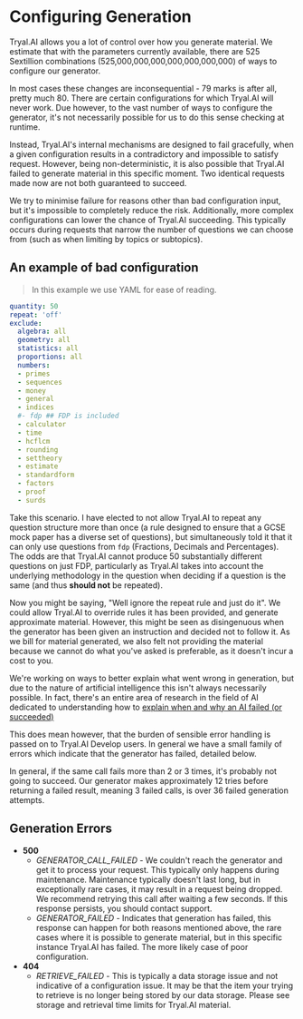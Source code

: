 # Configuring Generation

Tryal.AI allows you a lot of control over how you generate material. We estimate that with the parameters currently available, there are 525 Sextillion combinations (525,000,000,000,000,000,000,000) of ways to configure our generator. 

In most cases these changes are inconsequential - 79 marks is after all, pretty much 80. There are certain configurations for which Tryal.AI will never work. Due however, to the vast number of ways to configure the generator, it's not necessarily possible for us to do this sense checking at runtime. 

Instead, Tryal.AI's internal mechanisms are designed to fail gracefully, when a given configuration results in a contradictory and impossible to satisfy request. However, being non-deterministic, it is also possible that Tryal.AI failed to generate material in this specific moment. Two identical requests made now are not both guaranteed to succeed.

We try to minimise failure for reasons other than bad configuration input, but it's impossible to completely reduce the risk. Additionally, more complex configurations can lower the chance of Tryal.AI succeeding. This typically occurs during requests that narrow the number of questions we can choose from (such as when limiting by topics or subtopics). 

## An example of bad configuration

> In this example we use YAML for ease of reading.

```yaml
quantity: 50
repeat: 'off'
exclude: 
  algebra: all
  geometry: all
  statistics: all
  proportions: all
  numbers:
  - primes
  - sequences
  - money
  - general
  - indices
  #- fdp ## FDP is included
  - calculator
  - time
  - hcflcm
  - rounding
  - settheory
  - estimate
  - standardform
  - factors
  - proof
  - surds
```

Take this scenario. I have elected to not allow Tryal.AI to repeat any question structure more than once (a rule designed to ensure that a GCSE mock paper has a diverse set of questions), but simultaneously told it that it can only use questions from `fdp` (Fractions, Decimals and Percentages). The odds are that Tryal.AI cannot produce 50 substantially different questions on just FDP, particularly as Tryal.AI takes into account the underlying methodology in the question when deciding if a question is the same (and thus **should not** be repeated).

Now you might be saying, "Well ignore the repeat rule and just do it". We could allow Tryal.AI to override rules it has been provided, and generate approximate material. However, this might be seen as disingenuous when the generator has been given an instruction and decided not to follow it. As we bill for material generated, we also felt not providing the material because we cannot do what you've asked is preferable, as it doesn't incur a cost to you.

We're working on ways to better explain what went wrong in generation, but due to the nature of artificial intelligence this isn't always necessarily possible. In fact, there's an entire area of research in the field of AI dedicated to understanding how to [explain when and why an AI failed (or succeeded)](https://en.wikipedia.org/wiki/Explainable_artificial_intelligence)

This does mean however, that the burden of sensible error handling is passed on to Tryal.AI Develop users. In general we have a small family of errors which indicate that the generator has failed, detailed below. 

<aside class="notice">
  In general, if the same call fails more than 2 or 3 times, it's probably not going to succeed. Our generator makes approximately 12 tries before returning a failed result, meaning 3 failed calls, is over 36 failed generation attempts.
</aside>

## Generation Errors
- **500**
  - *GENERATOR_CALL_FAILED* - We couldn't reach the generator and get it to process your request. This typically only happens during maintenance. Maintenance typically doesn't last long, but in exceptionally rare cases, it may result in a request being dropped.
  We recommend retrying this call after waiting a few seconds. If this response persists, you should contact support.
  - *GENERATOR_FAILED* - Indicates that generation has failed, this response can happen for both reasons mentioned above, the rare cases where it is possible to generate material, but in this specific instance Tryal.AI has failed. The more likely case of poor configuration.
- **404**
  - *RETRIEVE_FAILED* - This is typically a data storage issue and not indicative of a configuration issue. It may be that the item your trying to retrieve is no longer being stored by our data storage. Please see storage and retrieval time limits for Tryal.AI material.

